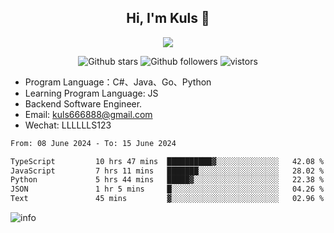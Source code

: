 <h2 align="center"> Hi, I'm Kuls 👋 </h2>
<p align="center">
    <p align="center">
        <img src=" https://avatars.githubusercontent.com/u/42165104?s=460&u=5c7fbf0bce7d4b38a15a44676e6f64b529e47598&v=4"/>
    </p>
    <p align="center">
      <img src="https://img.shields.io/github/stars/hellokuls?style=social" alt="Github stars" />
      <img src="https://img.shields.io/github/followers/hellokuls?style=social" alt="Github followers" />
      <img src="https://visitor-badge.glitch.me/badge?page_id=hellokuls.readme" alt="vistors" />
    </p>
</p>

- Program Language：C#、Java、Go、Python
- Learning Program Language: JS
- Backend Software Engineer.
- Email: kuls666888@gmail.com
- Wechat: LLLLLLS123

<!--START_SECTION:waka-->

```txt
From: 08 June 2024 - To: 15 June 2024

TypeScript         10 hrs 47 mins  ██████████▓░░░░░░░░░░░░░░   42.08 %
JavaScript         7 hrs 11 mins   ███████░░░░░░░░░░░░░░░░░░   28.02 %
Python             5 hrs 44 mins   █████▓░░░░░░░░░░░░░░░░░░░   22.38 %
JSON               1 hr 5 mins     █░░░░░░░░░░░░░░░░░░░░░░░░   04.26 %
Text               45 mins         ▓░░░░░░░░░░░░░░░░░░░░░░░░   02.96 %
```

<!--END_SECTION:waka-->

![info](https://github-readme-stats.vercel.app/api?username=hellokuls&show_icons=true&count_private=true&hide=prs&theme=default_repocard)


